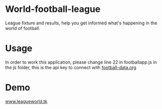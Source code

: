 # World-football-league
League fixture and results, help you get informed what's happening in the world of football.

# Usage
In order to work this application, please change line 22 in footballapp.js in the js folder, this is the api key to connect with <a href="http://football-data.org/index">football-data.org</a>

# Demo
<a href="http://www.leagueworld.tk/">www.leagueworld.tk</a>
